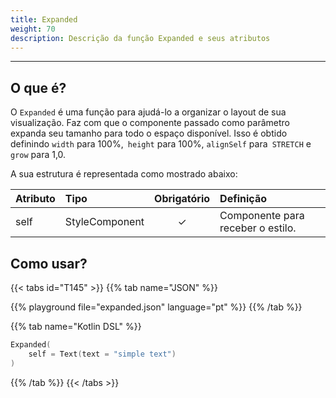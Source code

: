 ```yaml
---
title: Expanded
weight: 70
description: Descrição da função Expanded e seus atributos
---
```


---


## O que é?

O `Expanded` é uma função para ajudá-lo a organizar o layout de sua visualização. Faz com que o componente passado como parâmetro expanda seu tamanho para todo o espaço disponível. Isso é obtido definindo `width` para 100%,` height` para 100%, `alignSelf` para` STRETCH` e `grow` para 1,0.

A sua estrutura é representada como mostrado abaixo:

| **Atributo** | **Tipo**                                                       | Obrigatório | **Definição**                                                                                                     |
| :----------- | :------------------------------------------------------------- | :---------: | :---------------------------------------------------------------------------------------------------------------- |
| self   | StyleComponent                                                |      ✓       | Componente para receber o estilo. |


## Como usar?

{{< tabs id="T145" >}}
{{% tab name="JSON" %}}

<!-- json-playground:expanded.json
{
  "_beagleComponent_" : "beagle:text",
  "text" : "simple text",
  "style" : {
    "size" : {
      "width" : {
        "value" : 100.0,
        "type" : "PERCENT"
      },
      "height" : {
        "value" : 100.0,
        "type" : "PERCENT"
      }
    },
    "flex" : {
      "alignSelf" : "STRETCH",
      "grow" : 1.0
    }
  }
}
-->

{{% playground file="expanded.json" language="pt" %}}
{{% /tab %}}

{{% tab name="Kotlin DSL" %}}

```kotlin
Expanded(
    self = Text(text = "simple text")
)
```

{{% /tab %}}
{{< /tabs >}}
